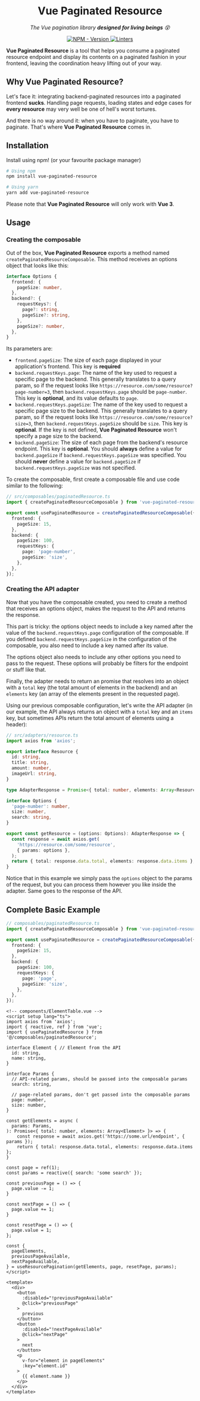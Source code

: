 <h1 align="center">Vue Paginated Resource</h1>

<p align="center">
  <em>
    The Vue pagination library <strong>designed for living beings</strong> 😵
  </em>
</p>

<p align="center">
  <a href="https://www.npmjs.com/package/vue-paginated-resource" target="_blank">
    <img src="https://img.shields.io/npm/v/vue-paginated-resource?label=version&logo=nodedotjs&logoColor=%23fff&color=f92e61" alt="NPM - Version">
  </a>

  <a href="https://github.com/daleal/vue-paginated-resource/actions?query=workflow%3Alinters" target="_blank">
    <img src="https://img.shields.io/github/workflow/status/daleal/vue-paginated-resource/linters?label=linters&logo=github" alt="Linters">
  </a>
</p>

**Vue Paginated Resource** is a tool that helps you consume a paginated resource endpoint and display its contents on a paginated fashion in your frontend, leaving the coordination heavy lifting out of your way.

## Why Vue Paginated Resource?

Let's face it: integrating backend-paginated resources into a paginated frontend **sucks**. Handling page requests, loading states and edge cases for **every resource** may very well be one of hell's worst tortures.

And there is no way around it: when you have to paginate, you have to paginate. That's where **Vue Paginated Resource** comes in.

## Installation

Install using npm! (or your favourite package manager)

```sh
# Using npm
npm install vue-paginated-resource

# Using yarn
yarn add vue-paginated-resource
```

Please note that **Vue Paginated Resource** will only work with **Vue 3**.

## Usage

### Creating the composable

Out of the box, **Vue Paginated Resource** exports a method named `createPaginatedResourceComposable`. This method receives an options object that looks like this:

```ts
interface Options {
  frontend: {
    pageSize: number,
  },
  backend?: {
    requestKeys?: {
      page?: string,
      pageSize?: string,
    },
    pageSize?: number,
  },
}
```

Its parameters are:

- `frontend.pageSize`: The size of each page displayed in your application's frontend. This key is **required**
- `backend.requestKeys.page`: The name of the key used to request a specific page to the backend. This generally translates to a query param, so if the request looks like `https://resource.com/some/resource?page-number=3`, then `backend.requestKeys.page` should be `page-number`. This key is **optional**, and its value defaults to `page`.
- `backend.requestKeys.pageSize`: The name of the key used to request a specific page size to the backend. This generally translates to a query param, so if the request looks like `https://resource.com/some/resource?size=3`, then `backend.requestKeys.pageSize` should be `size`. This key is **optional**. If the key is not defined, **Vue Paginated Resource** won't specify a page size to the backend.
- `backend.pageSize`: The size of each page from the backend's resource endpoint. This key is **optional**. You should **always** define a value for `backend.pageSize` if `backend.requestKeys.pageSize` was specified. You should **never** define a value for `backend.pageSize` if `backend.requestKeys.pageSize` was not specified.

To create the composable, first create a composable file and use code similar to the following:

```ts
// src/composables/paginatedResource.ts
import { createPaginatedResourceComposable } from 'vue-paginated-resource';

export const usePaginatedResource = createPaginatedResourceComposable({
  frontend: {
    pageSize: 15,
  },
  backend: {
    pageSize: 100,
    requestKeys: {
      page: 'page-number',
      pageSize: 'size',
    },
  },
});
```

### Creating the API adapter

Now that you have the composable created, you need to create a method that receives an options object, makes the request to the API and returns the response.

This part is tricky: the options object needs to include a key named after the value of the `backend.requestKeys.page` configuration of the composable. If you defined `backend.requestKeys.pageSize` in the configuration of the composable, you also need to include a key named after its value.

The options object also needs to include any other options you need to pass to the request. These options will probably be filters for the endpoint or stuff like that.

Finally, the adapter needs to return an promise that resolves into an object with a `total` key (the total amount of elements in the backend) and an `elements` key (an array of the elements present in the requested page).

Using our previous composable configuration, let's write the API adapter (in our example, the API always returns an object with a `total` key and an `items` key, but sometimes APIs return the total amount of elements using a header):

```ts
// src/adapters/resource.ts
import axios from 'axios';

export interface Resource {
  id: string,
  title: string,
  amount: number,
  imageUrl: string,
}

type AdapterResponse = Promise<{ total: number, elements: Array<Resource> }>;

interface Options {
  'page-number': number,
  size: number,
  search: string,
}

export const getResource = (options: Options): AdapterResponse => {
  const response = await axios.get(
    'https://resource.com/some/resource',
    { params: options },
  );
  return { total: response.data.total, elements: response.data.items };
}
```

Notice that in this example we simply pass the `options` object to the params of the request, but you can process them however you like inside the adapter. Same goes to the response of the API.

## Complete Basic Example

```ts
// composables/paginatedResource.ts
import { createPaginatedResourceComposable } from 'vue-paginated-resource';

export const usePaginatedResource = createPaginatedResourceComposable({
  frontend: {
    pageSize: 15,
  },
  backend: {
    pageSize: 100,
    requestKeys: {
      page: 'page',
      pageSize: 'size',
    },
  },
});
```

```vue
<!-- components/ElementTable.vue -->
<script setup lang="ts">
import axios from 'axios';
import { reactive, ref } from 'vue';
import { usePaginatedResource } from '@/composables/paginatedResource';

interface Element { // Element from the API
  id: string,
  name: string,
}

interface Params {
  // API-related params, should be passed into the composable params
  search: string,

  // page-related params, don't get passed into the composable params
  page: number,
  size: number,
}

const getElements = async (
  params: Params,
): Promise<{ total: number, elements: Array<Element> }> => {
    const response = await axios.get('https://some.url/endpoint', { params });
    return { total: response.data.total, elements: response.data.items };
}

const page = ref(1);
const params = reactive({ search: 'some search' });

const previousPage = () => {
  page.value -= 1;
}

const nextPage = () => {
  page.value += 1;
}

const resetPage = () => {
  page.value = 1;
};

const {
  pageElements,
  previousPageAvailable,
  nextPageAvailable,
} = useResourcePagination(getElements, page, resetPage, params);
</script>

<template>
  <div>
    <button
      :disabled="!previousPageAvailable"
      @click="previousPage"
    >
      previous
    </button>
    <button
      :disabled="!nextPageAvailable"
      @click="nextPage"
    >
      next
    </button>
    <p
      v-for="element in pageElements"
      :key="element.id"
    >
      {{ element.name }}
    </p>
  </div>
</template>
```
